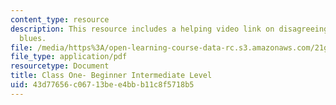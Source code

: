 ```yaml
---
content_type: resource
description: This resource includes a helping video link on disagreeing- birthday
  blues.
file: /media/https%3A/open-learning-course-data-rc.s3.amazonaws.com/21g-034-media-education-and-the-marketplace-fall-2005/43d77656c06713bee4bbb11c8f5718b5_MIT21G_034F05_int.pdf
file_type: application/pdf
resourcetype: Document
title: Class One- Beginner Intermediate Level
uid: 43d77656-c067-13be-e4bb-b11c8f5718b5
---
```

